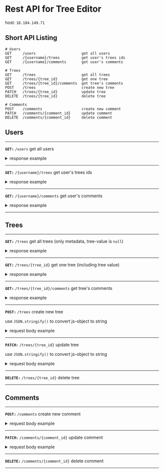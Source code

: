 # Rest API for Tree Editor
host: `18.184.149.71`

## Short API Listing
```
# Users
GET     /users                     get all users
GET     /{username}/trees          get user's trees ids
GET     /{username}/comments       get user's comments

# Trees
GET     /trees                     get all trees
GET     /trees/{tree_id}           get one tree
GET     /trees/{tree_id}/comments  get tree's comments
POST    /trees                     create new tree
PATCH   /trees/{tree_id}           update tree
DELETE  /trees/{tree_id}           delete tree

# Comments
POST    /comments                  create new comment
PATCH   /comments/{comment_id}     update comment
DELETE  /comments/{comment_id}     delete comment
```

## Users

----------------------------------------------------------------

**`GET:`** `/users` get all users
<details>
<summary>response example</summary>
<pre>
[
    { "id": 1, "username": "vasek"  },
    { "id": 2, "username": "sundar" },
    { "id": 3, "username": "jared"  },
    { "id": 4, "username": "richard"}
]
</pre>
</details>

----------------------------------------------------------------

**`GET:`** `/{username}/trees` get user's trees ids
<details>
<summary>response example</summary>
<pre>
[5, 6, 9, 18]
</pre>
</details>

----------------------------------------------------------------

**`GET:`** `/{username}/comments` get user's comments
<details>
<summary>response example</summary>
<pre>
[
    {
        "id"        : 11,
        "author"    : "vasek",
        "tree_id"   : 9,
        "tree_title": "tree_1",
        "text"      : "this is my first tree"
    },
    {
        "id"        : 14,
        "author"    : "vasek",
        "tree_id"   : 13,
        "tree_title": "tree_1",
        "text"      : "cool tree, man!"
    },
    {
        "id"        : 16,
        "author"    : "vasek",
        "tree_id"   : 15,
        "tree_title": "tree_1",
        "text"      : "waiting for update"
    }
]
</pre>
</details>

----------------------------------------------------------------

## Trees

----------------------------------------------------------------

**`GET:`** `/trees` get all trees (only metadata, tree-value is `null`)
<details>
<summary>response example</summary>
<pre>
[
    {
        "id"      : 5,
        "username": "vasek",
        "title"   : "tree_1",
        "comments": 0,
        "value"   : null
    },
    {
        "id"      : 6,
        "username": "vasek",
        "title"   : "tree_1",
        "comments": 0,
        "value"   : null
    },
    {
        "id"      : 7,
        "username": "sundar",
        "title"   : "tree_1",
        "comments": 0,
        "value"   : null
    },
    {
        "id"      : 8,
        "username": "jared",
        "title"   : "tree_1",
        "comments": 0,
        "value"   : null
    },
    {
        "id"      : 9,
        "username": "vasek",
        "title"   : "tree_1",
        "comments": 3,
        "value"   : null
    },
    {
        "id"      : 13,
        "username": "sundar",
        "title"   : "tree_1",
        "comments": 1,
        "value"   : null
    },
    {
        "id"      : 15,
        "username": "jared",
        "title"   : "tree_1",
        "comments": 2,
        "value"   : null
    },
    {
        "id"      : 18,
        "username": "vasek",
        "title"   : "tree_1",
        "comments": 0,
        "value"   : null
    }
]
</pre>
</details>

----------------------------------------------------------------

**`GET:`** `/trees/{tree_id}` get one tree (including tree value)
<details>
<summary>response example</summary>
<pre>
{
    "id": 5,
    "username": "vasek",
    "title": "tree_1",
    "comments": 0,
    "value": "{\"key\": 1}"
}
</pre>
</details>


----------------------------------------------------------------

**`GET:`** `/trees/{tree_id}/comments` get tree's comments
<details>
<summary>response example</summary>
<pre>
[
    {
        "id"        : 16,
        "author"    : "vasek",
        "tree_id"   : 15,
        "tree_title": "tree_1",
        "text"      : "waiting for update"
    },
    {
        "id"        : 17,
        "author"    : "sundar",
        "tree_id"   : 15,
        "tree_title": "tree_1",
        "text"      : "this is bad"
    }
]
</pre>
</details>

----------------------------------------------------------------

**`POST:`** `/trees` create new tree

use `JSON.stringify()` to convert js-object to string

<details>
<summary>request body example</summary>
<pre>
{
    "title": "my first tree",
    "value": "here is your json as a string"
}
</pre>
</details>

---

**`PATCH:`** `/trees/{tree_id}` update tree

use `JSON.stringify()` to convert js-object to string

<details>
<summary>request body example</summary>
<pre>
{
    "title": "my new title",
    "value": "my updated tree-value"
}
</pre>
</details>

----------------------------------------------------------------

**`DELETE:`** `/trees/{tree_id}` delete tree

----------------------------------------------------------------

## Comments

----------------------------------------------------------------

**`POST:`** `/comments` create new comment

<details>
<summary>request body example</summary>
<pre>
{
    "tree_id": 18,
    "text"   : "just another useless comment"
}
</pre>
</details>


----------------------------------------------------------------

**`PATCH:`** `/comments/{comment_id}` update comment

<details>
<summary>request body example</summary>
<pre>
{ "text": "some updated comment text" }
</pre>
</details>

----------------------------------------------------------------

**`DELETE:`** `/comments/{comment_id}` delete comment

----------------------------------------------------------------
